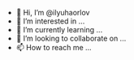 - 👋 Hi, I’m @ilyuhaorlov
- 👀 I’m interested in ...
- 🌱 I’m currently learning ...
- 💞️ I’m looking to collaborate on ...
- 📫 How to reach me ...

<!---
ilyuhaorlov/ilyuhaorlov is a ✨ special ✨ repository because its `README.md` (this file) appears on your GitHub profile.
You can click the Preview link to take a look at your changes.
--->
